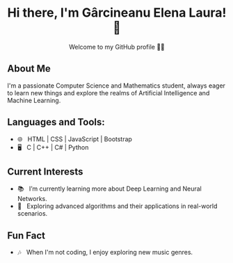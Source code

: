 <div align="center">

# Hi there, I'm Gârcineanu Elena Laura! 👋

Welcome to my GitHub profile 👨‍💻

</div>

## About Me
I'm a passionate Computer Science and Mathematics student, always eager to learn new things and explore the realms of Artificial Intelligence and Machine Learning.

## Languages and Tools:
- 🌐 &nbsp; HTML | CSS | JavaScript | Bootstrap
- 🖥 &nbsp; C | C++ | C# | Python

## Current Interests
- 📚 &nbsp; I’m currently learning more about Deep Learning and Neural Networks.
- 💼 &nbsp; Exploring advanced algorithms and their applications in real-world scenarios.

## Fun Fact
- 🎶 &nbsp; When I'm not coding, I enjoy exploring new music genres.
